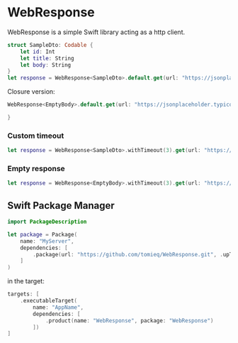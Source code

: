 # WebResponse

WebResponse is a simple Swift library acting as a http client.

```swift
struct SampleDto: Codable {
    let id: Int
    let title: String
    let body: String
}
let response = WebResponse<SampleDto>.default.get(url: "https://jsonplaceholder.typicode.com/todos/1")
```

Closure version:
```swift
WebResponse<EmptyBody>.default.get(url: "https://jsonplaceholder.typicode.com/todos/1") { result in

}
```

### Custom timeout
```swift
let response = WebResponse<SampleDto>.withTimeout(3).get(url: "https://jsonplaceholder.typicode.com/todos/1")
```
### Empty response
```swift
let response = WebResponse<EmptyBody>.withTimeout(3).get(url: "https://jsonplaceholder.typicode.com/todos/1")
```

## Swift Package Manager
```swift
import PackageDescription

let package = Package(
    name: "MyServer",
    dependencies: [
        .package(url: "https://github.com/tomieq/WebResponse.git", .upToNextMajor(from: "3.1.0"))
    ]
)
```
in the target:
```swift
targets: [
    .executableTarget(
        name: "AppName",
        dependencies: [
            .product(name: "WebResponse", package: "WebResponse")
        ])
]
```

